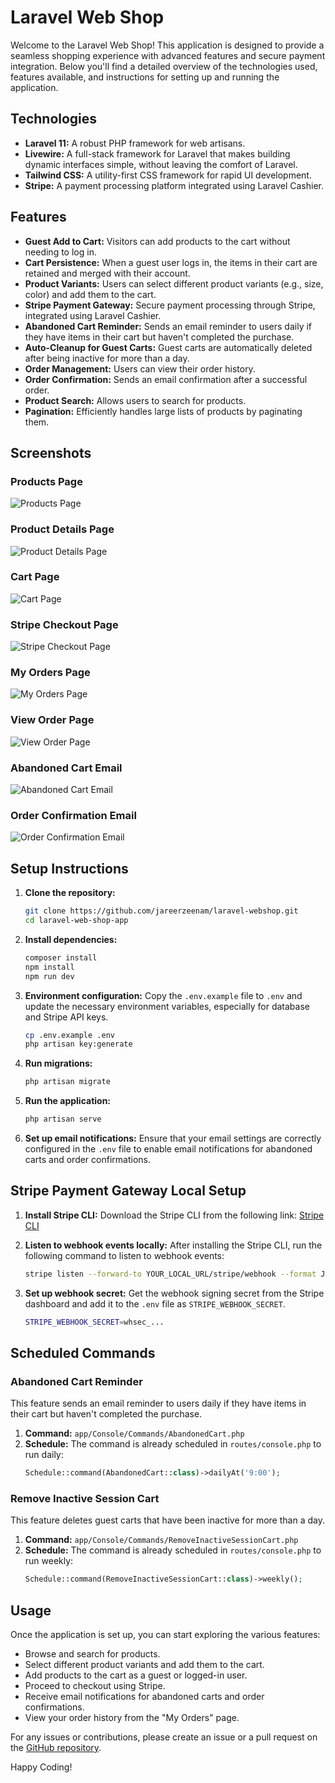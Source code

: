 # Laravel Web Shop

Welcome to the Laravel Web Shop! This application is designed to provide a seamless shopping experience with advanced features and secure payment integration. Below you'll find a detailed overview of the technologies used, features available, and instructions for setting up and running the application.

## Technologies

- **Laravel 11:** A robust PHP framework for web artisans.
- **Livewire:** A full-stack framework for Laravel that makes building dynamic interfaces simple, without leaving the comfort of Laravel.
- **Tailwind CSS:** A utility-first CSS framework for rapid UI development.
- **Stripe:** A payment processing platform integrated using Laravel Cashier.

## Features

- **Guest Add to Cart:** Visitors can add products to the cart without needing to log in.
- **Cart Persistence:** When a guest user logs in, the items in their cart are retained and merged with their account.
- **Product Variants:** Users can select different product variants (e.g., size, color) and add them to the cart.
- **Stripe Payment Gateway:** Secure payment processing through Stripe, integrated using Laravel Cashier.
- **Abandoned Cart Reminder:** Sends an email reminder to users daily if they have items in their cart but haven't completed the purchase.
- **Auto-Cleanup for Guest Carts:** Guest carts are automatically deleted after being inactive for more than a day.
- **Order Management:** Users can view their order history.
- **Order Confirmation:** Sends an email confirmation after a successful order.
- **Product Search:** Allows users to search for products.
- **Pagination:** Efficiently handles large lists of products by paginating them.

## Screenshots

### Products Page
![Products Page](https://github.com/jareerzeenam/laravel-webshop/blob/main/public/media/readme/store-front.png)

### Product Details Page
![Product Details Page](https://github.com/jareerzeenam/laravel-webshop/blob/main/public/media/readme/product-view.png)

### Cart Page
![Cart Page](https://github.com/jareerzeenam/laravel-webshop/blob/main/public/media/readme/cart.png)

### Stripe Checkout Page
![Stripe Checkout Page](https://github.com/jareerzeenam/laravel-webshop/blob/main/public/media/readme/stripe-checkout.png)

### My Orders Page
![My Orders Page](https://github.com/jareerzeenam/laravel-webshop/blob/main/public/media/readme/orders.png)

### View Order Page
![View Order Page](https://github.com/jareerzeenam/laravel-webshop/blob/main/public/media/readme/view-order.png)

### Abandoned Cart Email
![Abandoned Cart Email](https://github.com/jareerzeenam/laravel-webshop/blob/main/public/media/readme/abandoned-cart.png)

### Order Confirmation Email
![Order Confirmation Email](https://github.com/jareerzeenam/laravel-webshop/blob/main/public/media/readme/order-confirmations.png)

## Setup Instructions

1. **Clone the repository:**
   ```bash
   git clone https://github.com/jareerzeenam/laravel-webshop.git
   cd laravel-web-shop-app
   ```

2. **Install dependencies:**
   ```bash
   composer install
   npm install
   npm run dev
   ```

3. **Environment configuration:**
   Copy the `.env.example` file to `.env` and update the necessary environment variables, especially for database and Stripe API keys.
   ```bash
   cp .env.example .env
   php artisan key:generate
   ```

4. **Run migrations:**
   ```bash
   php artisan migrate
   ```

5. **Run the application:**
   ```bash
   php artisan serve
   ```

6. **Set up email notifications:**
   Ensure that your email settings are correctly configured in the `.env` file to enable email notifications for abandoned carts and order confirmations.

## Stripe Payment Gateway Local Setup

1. **Install Stripe CLI:**
   Download the Stripe CLI from the following link: [Stripe CLI](https://stripe.com/docs/stripe-cli)

2. **Listen to webhook events locally:**
   After installing the Stripe CLI, run the following command to listen to webhook events:
   ```bash
   stripe listen --forward-to YOUR_LOCAL_URL/stripe/webhook --format JSON
   ```

3. **Set up webhook secret:**
   Get the webhook signing secret from the Stripe dashboard and add it to the `.env` file as `STRIPE_WEBHOOK_SECRET`.
   ```bash
   STRIPE_WEBHOOK_SECRET=whsec_...
   ```

## Scheduled Commands

### Abandoned Cart Reminder

This feature sends an email reminder to users daily if they have items in their cart but haven't completed the purchase.

1. **Command:** `app/Console/Commands/AbandonedCart.php`
2. **Schedule:** The command is already scheduled in `routes/console.php` to run daily:
   ```php
   Schedule::command(AbandonedCart::class)->dailyAt('9:00');
   ```

### Remove Inactive Session Cart

This feature deletes guest carts that have been inactive for more than a day.

1. **Command:** `app/Console/Commands/RemoveInactiveSessionCart.php`
2. **Schedule:** The command is already scheduled in `routes/console.php` to run weekly:
   ```php
   Schedule::command(RemoveInactiveSessionCart::class)->weekly();
   ```

## Usage

Once the application is set up, you can start exploring the various features:

- Browse and search for products.
- Select different product variants and add them to the cart.
- Add products to the cart as a guest or logged-in user.
- Proceed to checkout using Stripe.
- Receive email notifications for abandoned carts and order confirmations.
- View your order history from the "My Orders" page.

For any issues or contributions, please create an issue or a pull request on the [GitHub repository](https://github.com/jareerzeenam/laravel-webshop).

Happy Coding!

